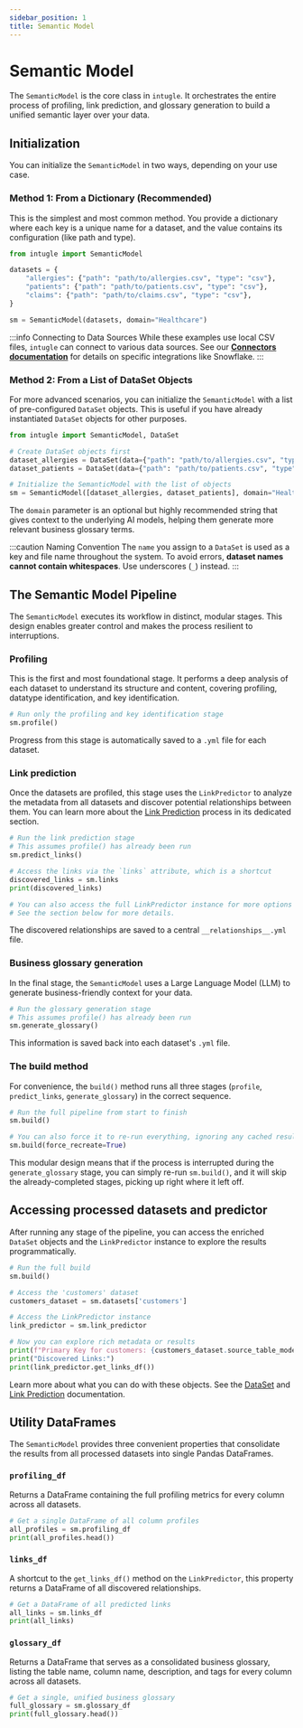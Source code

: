 ```yaml
---
sidebar_position: 1
title: Semantic Model
---
```


# Semantic Model

The `SemanticModel` is the core class in `intugle`. It orchestrates the entire process of profiling, link prediction, and glossary generation to build a unified semantic layer over your data.

## Initialization

You can initialize the `SemanticModel` in two ways, depending on your use case.

### Method 1: From a Dictionary (Recommended)

This is the simplest and most common method. You provide a dictionary where each key is a unique name for a dataset, and the value contains its configuration (like path and type).

```python
from intugle import SemanticModel

datasets = {
    "allergies": {"path": "path/to/allergies.csv", "type": "csv"},
    "patients": {"path": "path/to/patients.csv", "type": "csv"},
    "claims": {"path": "path/to/claims.csv", "type": "csv"},
}

sm = SemanticModel(datasets, domain="Healthcare")
```

:::info Connecting to Data Sources
While these examples use local CSV files, `intugle` can connect to various data sources. See our **[Connectors documentation](../../connectors/snowflake)** for details on specific integrations like Snowflake.
:::

### Method 2: From a List of DataSet Objects

For more advanced scenarios, you can initialize the `SemanticModel` with a list of pre-configured `DataSet` objects. This is useful if you have already instantiated `DataSet` objects for other purposes.

```python
from intugle import SemanticModel, DataSet

# Create DataSet objects first
dataset_allergies = DataSet(data={"path": "path/to/allergies.csv", "type": "csv"}, name="allergies")
dataset_patients = DataSet(data={"path": "path/to/patients.csv", "type": "csv"}, name="patients")

# Initialize the SemanticModel with the list of objects
sm = SemanticModel([dataset_allergies, dataset_patients], domain="Healthcare")
```

The `domain` parameter is an optional but highly recommended string that gives context to the underlying AI models, helping them generate more relevant business glossary terms.

:::caution Naming Convention
The `name` you assign to a `DataSet` is used as a key and file name throughout the system. To avoid errors, **dataset names cannot contain whitespaces**. Use underscores (`_`) instead.
:::

## The Semantic Model Pipeline

The `SemanticModel` executes its workflow in distinct, modular stages. This design enables greater control and makes the process resilient to interruptions.

### Profiling

This is the first and most foundational stage. It performs a deep analysis of each dataset to understand its structure and content, covering profiling, datatype identification, and key identification.

```python
# Run only the profiling and key identification stage
sm.profile()
```

Progress from this stage is automatically saved to a `.yml` file for each dataset.

### Link prediction

Once the datasets are profiled, this stage uses the `LinkPredictor` to analyze the metadata from all datasets and discover potential relationships between them. You can learn more about the [Link Prediction](./link-prediction.md) process in its dedicated section.

```python
# Run the link prediction stage
# This assumes profile() has already been run
sm.predict_links()

# Access the links via the `links` attribute, which is a shortcut
discovered_links = sm.links
print(discovered_links)

# You can also access the full LinkPredictor instance for more options
# See the section below for more details.
```

The discovered relationships are saved to a central `__relationships__.yml` file.

### Business glossary generation

In the final stage, the `SemanticModel` uses a Large Language Model (LLM) to generate business-friendly context for your data.

```python
# Run the glossary generation stage
# This assumes profile() has already been run
sm.generate_glossary()
```

This information is saved back into each dataset's `.yml` file.

### The build method

For convenience, the `build()` method runs all three stages (`profile`, `predict_links`, `generate_glossary`) in the correct sequence.

```python
# Run the full pipeline from start to finish
sm.build()

# You can also force it to re-run everything, ignoring any cached results
sm.build(force_recreate=True)
```

This modular design means that if the process is interrupted during the `generate_glossary` stage, you can simply re-run `sm.build()`, and it will skip the already-completed stages, picking up right where it left off.

## Accessing processed datasets and predictor

After running any stage of the pipeline, you can access the enriched `DataSet` objects and the `LinkPredictor` instance to explore the results programmatically.

```python
# Run the full build
sm.build()

# Access the 'customers' dataset
customers_dataset = sm.datasets['customers']

# Access the LinkPredictor instance
link_predictor = sm.link_predictor

# Now you can explore rich metadata or results
print(f"Primary Key for customers: {customers_dataset.source_table_model.description}")
print("Discovered Links:")
print(link_predictor.get_links_df())
```

Learn more about what you can do with these objects. See the [DataSet](./dataset.md) and [Link Prediction](./link-prediction.md) documentation.

## Utility DataFrames

The `SemanticModel` provides three convenient properties that consolidate the results from all processed datasets into single Pandas DataFrames.

### `profiling_df`

Returns a DataFrame containing the full profiling metrics for every column across all datasets.

```python
# Get a single DataFrame of all column profiles
all_profiles = sm.profiling_df
print(all_profiles.head())
```

### `links_df`

A shortcut to the `get_links_df()` method on the `LinkPredictor`, this property returns a DataFrame of all discovered relationships.

```python
# Get a DataFrame of all predicted links
all_links = sm.links_df
print(all_links)
```

### `glossary_df`

Returns a DataFrame that serves as a consolidated business glossary, listing the table name, column name, description, and tags for every column across all datasets.

```python
# Get a single, unified business glossary
full_glossary = sm.glossary_df
print(full_glossary.head())
```